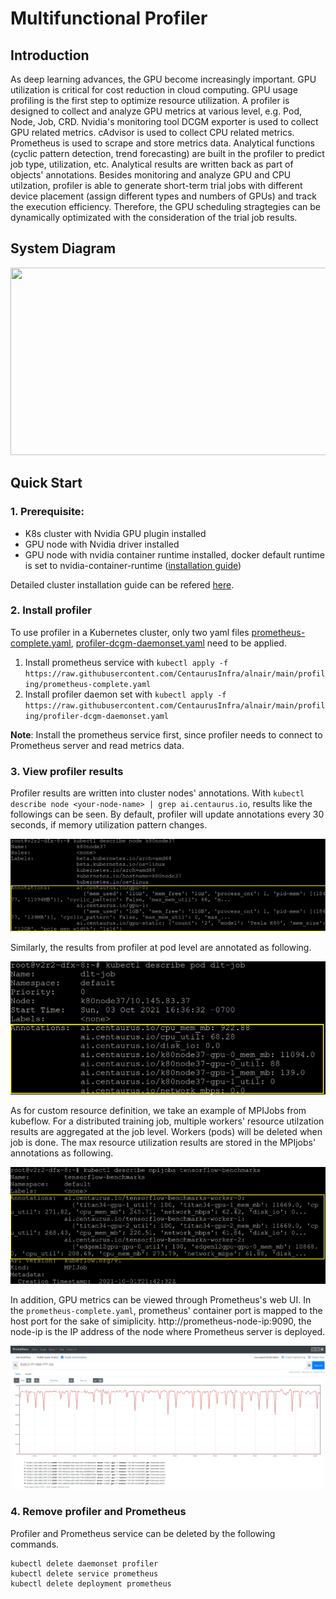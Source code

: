 # Multifunctional Profiler


## Introduction
As deep learning advances, the GPU become increasingly important. GPU utilization is critical for cost reduction in cloud computing. GPU usage profiling is the first step to optimize resource utilization. A profiler is designed to collect and analyze GPU metrics at various level, e.g. Pod, Node, Job, CRD. Nvidia's monitoring tool DCGM exporter is used to collect GPU related metrics. cAdvisor is used to collect CPU related metrics. Prometheus is used to scrape and store metrics data. Analytical functions (cyclic pattern detection, trend forecasting) are built in the profiler to predict job type, utilization, etc. Analytical results are written back as part of objects' annotations. Besides monitoring and analyze GPU and CPU utilzation, profiler is able to generate short-term trial jobs with different device placement (assign different types and numbers of GPUs) and track the execution efficiency. Therefore, the GPU scheduling stragtegies can be dynamically optimizated with the consideration of the trial job results.

## System Diagram
<img  src="https://github.com/CentaurusInfra/alnair/blob/main/profiling/images/System%20Diagram.png" width="700" height="300">

## Quick Start
   
### 1. Prerequisite: 
 - K8s cluster with Nvidia GPU plugin installed
 - GPU node with Nvidia driver installed
 - GPU node with nvidia container runtime installed, docker default runtime is set to nvidia-container-runtime ([installation guide](https://github.com/NVIDIA/nvidia-container-runtime))

Detailed cluster installation guide can be refered [here](https://github.com/CentaurusInfra/alnair/blob/main/profiling/k8s-clusters/README.md).

### 2. Install profiler

To use profiler in a Kubernetes cluster, only two yaml files [prometheus-complete.yaml](https://github.com/CentaurusInfra/alnair/blob/main/profiling/prometheus-service/prometheus-complete.yaml), [profiler-dcgm-daemonset.yaml](https://github.com/CentaurusInfra/alnair/blob/main/profiling/profiler/profiler-dcgm-daemonset.yaml) need to be applied.
1. Install prometheus service with ```kubectl apply -f https://raw.githubusercontent.com/CentaurusInfra/alnair/main/profiling/prometheus-complete.yaml```
2. Install profiler daemon set with ```kubectl apply -f https://raw.githubusercontent.com/CentaurusInfra/alnair/main/profiling/profiler-dcgm-daemonset.yaml```

**Note**: Install the prometheus service first, since profiler needs to connect to Prometheus server and read metrics data.

### 3. View profiler results

Profiler results are written into cluster nodes' annotations. With ```kubectl describe node <your-node-name> | grep ai.centaurus.io```, results like the followings can be seen. By default, profiler will update annotations every 30 seconds, if memory utilization pattern changes.

<!--img  src="https://github.com/CentaurusInfra/alnair/blob/main/profiling/images/annotation_results.png" width="700" height="160"-->
![node_ann](./images/node_results.png)

Similarly, the results from profiler at pod level are annotated as following.

![pod_ann](./images/pod_results.png)

As for custom resource definition, we take an example of MPIJobs from kubeflow. For a distributed training job, multiple workers' resource utilzation results are aggregated at the job level. Workers (pods) will be deleted when job is done. The max resource utilization results are stored in the MPIjobs' annotations as following.

![job_ann](./images/mpijob_results.png)

In addition, GPU metrics can be viewed through Prometheus's web UI. In the ```prometheus-complete.yaml```, prometheus' container port is mapped to the host port for the sake of simiplicity. http://prometheus-node-ip:9090, the node-ip is the IP address of the node where Prometheus server is deployed. 

<!--img  src="https://github.com/CentaurusInfra/alnair/blob/main/profiling/images/prometheus_UI.png" width="1000" height="500"-->


![screenshot](./images/prometheus_UI.png)

### 4. Remove profiler and Prometheus

Profiler and Prometheus service can be deleted by the following commands.

```
kubectl delete daemonset profiler
kubectl delete service prometheus
kubectl delete deployment prometheus
```

